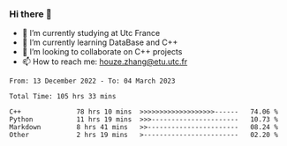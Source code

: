 ### Hi there 👋
- 🔭 I’m currently studying at Utc France
- 🌱 I’m currently learning DataBase and C++
- 👯 I’m looking to collaborate on C++ projects
- 📫 How to reach me: houze.zhang@etu.utc.fr

<!--START_SECTION:waka-->

```text
From: 13 December 2022 - To: 04 March 2023

Total Time: 105 hrs 33 mins

C++              78 hrs 10 mins  >>>>>>>>>>>>>>>>>>>------   74.06 %
Python           11 hrs 19 mins  >>>----------------------   10.73 %
Markdown         8 hrs 41 mins   >>-----------------------   08.24 %
Other            2 hrs 19 mins   >------------------------   02.20 %
```

<!--END_SECTION:waka-->
